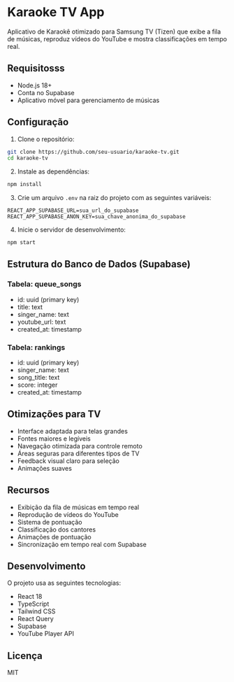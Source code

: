 # Karaoke TV App

Aplicativo de Karaokê otimizado para Samsung TV (Tizen) que exibe a fila de músicas, reproduz vídeos do YouTube e mostra classificações em tempo real.

## Requisitosss

- Node.js 18+
- Conta no Supabase
- Aplicativo móvel para gerenciamento de músicas

## Configuração

1. Clone o repositório:
```bash
git clone https://github.com/seu-usuario/karaoke-tv.git
cd karaoke-tv
```

2. Instale as dependências:
```bash
npm install
```

3. Crie um arquivo `.env` na raiz do projeto com as seguintes variáveis:
```
REACT_APP_SUPABASE_URL=sua_url_do_supabase
REACT_APP_SUPABASE_ANON_KEY=sua_chave_anonima_do_supabase
```

4. Inicie o servidor de desenvolvimento:
```bash
npm start
```

## Estrutura do Banco de Dados (Supabase)

### Tabela: queue_songs
- id: uuid (primary key)
- title: text
- singer_name: text
- youtube_url: text
- created_at: timestamp

### Tabela: rankings
- id: uuid (primary key)
- singer_name: text
- song_title: text
- score: integer
- created_at: timestamp

## Otimizações para TV

- Interface adaptada para telas grandes
- Fontes maiores e legíveis
- Navegação otimizada para controle remoto
- Áreas seguras para diferentes tipos de TV
- Feedback visual claro para seleção
- Animações suaves

## Recursos

- Exibição da fila de músicas em tempo real
- Reprodução de vídeos do YouTube
- Sistema de pontuação
- Classificação dos cantores
- Animações de pontuação
- Sincronização em tempo real com Supabase

## Desenvolvimento

O projeto usa as seguintes tecnologias:

- React 18
- TypeScript
- Tailwind CSS
- React Query
- Supabase
- YouTube Player API

## Licença

MIT

